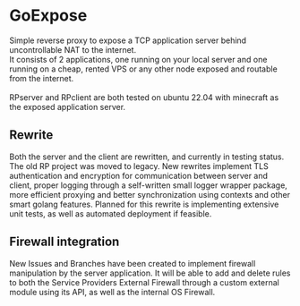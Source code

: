 # GoExpose
Simple reverse proxy to expose a TCP application server behind uncontrollable NAT to the internet.<br>
It consists of 2 applications, one running on your local server and one running on a cheap, rented VPS or any other node exposed and routable from the internet.<br><br>
RPserver and RPclient are both tested on ubuntu 22.04 with minecraft as the exposed application server.

## Rewrite
Both the server and the client are rewritten, and currently in testing status. The old RP project was moved to legacy. New rewrites implement TLS authentication and encryption for communication between server and client, proper logging through a self-written small logger wrapper package, more efficient proxying and better synchronization using contexts and other smart golang features. Planned for this rewrite is implementing extensive unit tests, as well as automated deployment if feasible.

## Firewall integration
New Issues and Branches have been created to implement firewall manipulation by the server application. It will be able to add and delete rules to both the Service Providers External Firewall through a custom external module using its API, as well as the internal OS Firewall.
